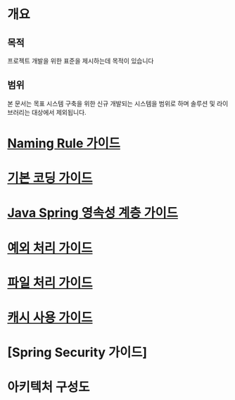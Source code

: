 # 개요

## 목적
프로젝트 개발을 위한 표준을 제시하는데 목적이 있습니다

## 범위
본 문서는 목표 시스템 구축을 위한 신규 개발되는 시스템을 범위로 하며 솔루션 및 라이브러리는 대상에서 제외됩니다.

# [Naming Rule 가이드](100-naming-rule-guide.md)
# [기본 코딩 가이드](200-basic-coding-guide.md)
# [Java Spring 영속성 계층 가이드](300-persistence-guide.md)
# [예외 처리 가이드](400-exception-guide.md) 
# [파일 처리 가이드](500-file-guide.md)
# [캐시 사용 가이드](600-cache-guide.md)
# [Spring Security 가이드]

# 아키텍처 구성도